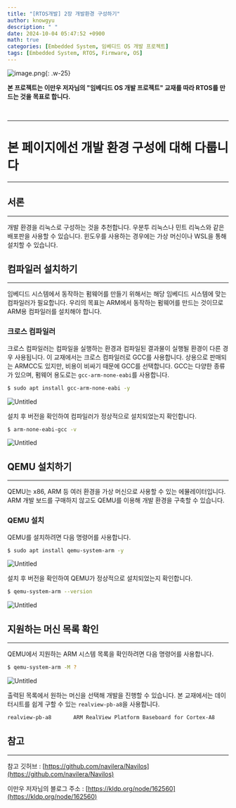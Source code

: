 ```yaml
---
title: "[RTOS개발] 2장 개발환경 구성하기"
author: knowgyu
description: " "
date: 2024-10-04 05:47:52 +0900
math: true
categories: [Embedded System, 임베디드 OS 개발 프로젝트]
tags: [Embedded System, RTOS, Firmware, OS]
---
```


![image.png](/assets/img/OS/OS000.jpg){: .w-25}
<br>

**본 프로젝트는 이만우 저자님의 "임베디드 OS 개발 프로젝트" 교재를 따라 RTOS를 만드는 것을 목표로 합니다.**

<br>

***

# 본 페이지에선 개발 환경 구성에 대해 다룹니다
***

## 서론
***
개발 환경을 리눅스로 구성하는 것을 추천합니다. 우분투 리눅스나 민트 리눅스와 같은 배포판을 사용할 수 있습니다. 윈도우를 사용하는 경우에는 가상 머신이나 WSL을 통해 설치할 수 있습니다.

## 컴파일러 설치하기
***
임베디드 시스템에서 동작하는 펌웨어를 만들기 위해서는 해당 임베디드 시스템에 맞는 컴파일러가 필요합니다. 우리의 목표는 ARM에서 동작하는 펌웨어를 만드는 것이므로 ARM용 컴파일러를 설치해야 합니다.

### 크로스 컴파일러
크로스 컴파일러는 컴파일을 실행하는 환경과 컴파일된 결과물이 실행될 환경이 다른 경우 사용됩니다. 이 교재에서는 크로스 컴파일러로 GCC를 사용합니다. 상용으로 판매되는 ARMCC도 있지만, 비용이 비싸기 때문에 GCC를 선택합니다. GCC는 다양한 종류가 있으며, 펌웨어 용도로는 `gcc-arm-none-eabi`를 사용합니다.

```bash
$ sudo apt install gcc-arm-none-eabi -y
```
![Untitled](/assets/img/OS/os101.png)

설치 후 버전을 확인하여 컴파일러가 정상적으로 설치되었는지 확인합니다.

```bash
$ arm-none-eabi-gcc -v
```
![Untitled](/assets/img/OS/os102.png)

## QEMU 설치하기
***
QEMU는 x86, ARM 등 여러 환경을 가상 머신으로 사용할 수 있는 에뮬레이터입니다. ARM 개발 보드를 구매하지 않고도 QEMU를 이용해 개발 환경을 구축할 수 있습니다.

### QEMU 설치
QEMU를 설치하려면 다음 명령어를 사용합니다.

```bash
$ sudo apt install qemu-system-arm -y
```
![Untitled](/assets/img/OS/os103.png)

설치 후 버전을 확인하여 QEMU가 정상적으로 설치되었는지 확인합니다.

```bash
$ qemu-system-arm --version
```
![Untitled](/assets/img/OS/os104.png)

## 지원하는 머신 목록 확인
***
QEMU에서 지원하는 ARM 시스템 목록을 확인하려면 다음 명령어를 사용합니다.

```bash
$ qemu-system-arm -M ?
```
![Untitled](/assets/img/OS/os105.png)


출력된 목록에서 원하는 머신을 선택해 개발을 진행할 수 있습니다. 본 교재에서는 데이터시트를 쉽게 구할 수 있는 `realview-pb-a8`을 사용합니다.

```bash
realview-pb-a8       ARM RealView Platform Baseboard for Cortex-A8
```

## 참고
***

참고 깃허브 : [https://github.com/navilera/Navilos](https://github.com/navilera/Navilos)

이만우 저자님의 블로그 주소 : [https://kldp.org/node/162560](https://kldp.org/node/162560)
